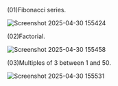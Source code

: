 (01)Fibonacci series.

![Screenshot 2025-04-30 155424](https://github.com/user-attachments/assets/7eb5efc2-8801-4058-b86b-8e5441f4f051)


(02)Factorial.

![Screenshot 2025-04-30 155458](https://github.com/user-attachments/assets/c955ceae-1413-4f5e-afe0-3f4be88732f4)


(03)Multiples of 3 between 1 and 50.

![Screenshot 2025-04-30 155531](https://github.com/user-attachments/assets/fb5b6859-f22b-4641-9d47-42a7c0637c10)


